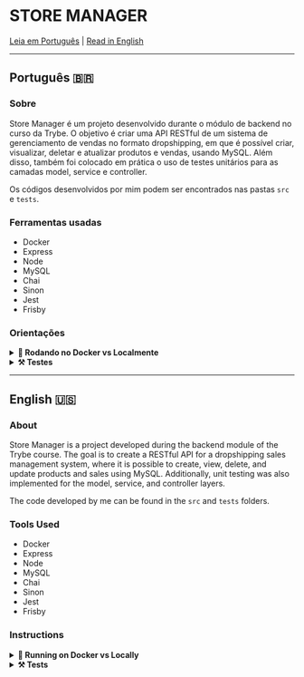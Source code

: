 # STORE MANAGER

[Leia em Português](#português-) | [Read in English](#english-)

---

## Português 🇧🇷

### Sobre

Store Manager é um projeto desenvolvido durante o módulo de backend no curso da Trybe. O objetivo é criar uma API RESTful de um sistema de gerenciamento de vendas no formato dropshipping, em que é possível criar, visualizar, deletar e atualizar produtos e vendas, usando MySQL. Além disso, também foi colocado em prática o uso de testes unitários para as camadas model, service e controller.

Os códigos desenvolvidos por mim podem ser encontrados nas pastas `src` e `tests`.

### Ferramentas usadas

- Docker
- Express
- Node
- MySQL
- Chai 
- Sinon 
- Jest 
- Frisby

### Orientações

<details>
<summary><strong>🐋 Rodando no Docker vs Localmente</strong></summary><br />

#### Com Docker 

- Clone o repositório com o comando `git@github.com:daviazev/store-manager.git`
- Entre na pasta com o comando `cd store-manager`
> Tendo o Docker e o Docker Compose instalados, rode usando o comando `docker-compose up -d`
- Esse serviço irá inicializar um container chamado `store_manager` e outro chamado `store_manager_db`.
- A partir daqui você pode rodar o container via CLI ou abri-lo no VS Code.
> Use o comando `docker exec -it store_manager bash`
- Ele te dará acesso ao terminal interativo do container criado pelo compose, que está rodando em segundo plano.
> Instale as dependências [Caso existam] com `npm install`
> Execute a aplicação com `npm start` ou `npm run debug`

#### Sem Docker

- Clone o repositório com o comando `git@github.com:daviazev/store-manager.git`
- Entre na pasta com o comando `cd store-manager`
- Instale as dependências [Caso existam] com `npm install`

1. Para rodar o projeto desta forma, obrigatoriamente você deve ter o node instalado em seu computador.

2. O avaliador espera que a versão do node utilizada seja a 16.

3. A versão do `Node.js` e `NPM` a ser utilizada é `"node": ">=16.0.0"` e `"npm": ">=7.0.0"`, como descrito a chave `engines` no arquivo `package.json`. Idealmente deve-se utilizar o Node.js na `versão 16.14`, a versão na que esse projeto foi testado.

</details>

<details>
<summary><strong>⚒️ Testes</strong></summary><br />

  O projeto usa as ferramentas [Jest](https://jestjs.io/pt-BR/) e o [Frisby](https://docs.frisbyjs.com/) para fazer os testes de API.

  Este projeto já vem configurado e com suas dependências.

  #### Executando todos os testes

  Para poder executar os testes que eu fiz, inicie sua aplicação com `npm run debug`, em seguida, basta executar o comando `npm run test:mocha` e **todos** os testes serão executados.

  :warning: **Importante:** os comandos de testes podem ser executados tanto no terminal do seu computador quanto do **_Docker_**.
</details>

---

## English 🇺🇸

### About

Store Manager is a project developed during the backend module of the Trybe course. The goal is to create a RESTful API for a dropshipping sales management system, where it is possible to create, view, delete, and update products and sales using MySQL. Additionally, unit testing was also implemented for the model, service, and controller layers.

The code developed by me can be found in the `src` and `tests` folders.

### Tools Used

- Docker
- Express
- Node
- MySQL
- Chai 
- Sinon 
- Jest 
- Frisby

### Instructions

<details>
<summary><strong>🐋 Running on Docker vs Locally</strong></summary><br />

#### With Docker 

- Clone the repository using the command `git@github.com:daviazev/store-manager.git`
- Navigate to the folder using the command `cd store-manager`
> With Docker and Docker Compose installed, run it using the command `docker-compose up -d`
- This service will start a container named `store_manager` and another named `store_manager_db`.
- From here, you can run the container via CLI or open it in VS Code.
> Use the command `docker exec -it store_manager bash`
- It will give you access to the interactive terminal of the container created by the compose, which is running in the background.
> Install the dependencies [if any] using `npm install`
> Run the application using `npm start` or `npm run debug`

#### Without Docker

- Clone the repository using the command `git@github.com:daviazev/store-manager.git`
- Navigate to the folder using the command `cd store-manager`
- Install the dependencies [if any] using `npm install`

1. To run the project this way, you must have Node installed on your computer.

2. The evaluator expects the Node version used to be 16.

3. The `Node.js` and `NPM` versions to be used are `"node": ">=16.0.0"` and `"npm": ">=7.0.0"`, as described in the `engines` key in the `package.json` file. Ideally, you should use Node.js version `16.14`, the version in which this project was tested.

</details>

<details>
<summary><strong>⚒️ Tests</strong></summary><br />

  The project uses [Jest](https://jestjs.io/) and [Frisby](https://docs.frisbyjs.com/) to perform API tests.

  This project is already configured and comes with its dependencies.

  #### Running all tests

  To run the tests I wrote, start your application with `npm run debug`, then simply run the command `npm run test:mocha` and **all** tests will be executed.

  :warning: **Important:** The test commands can be run in both your computer's terminal or the **_Docker_** terminal.
</details>

